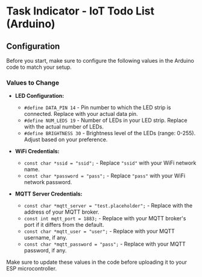 # Task Indicator - IoT Todo List (Arduino)

## Configuration

Before you start, make sure to configure the following values in the Arduino code to match your setup.

### Values to Change

-   **LED Configuration:**

    -   `#define DATA_PIN 14` - Pin number to which the LED strip is connected. Replace with your actual data pin.
    -   `#define NUM_LEDS 19` - Number of LEDs in your LED strip. Replace with the actual number of LEDs.
    -   `#define BRIGHTNESS 30` - Brightness level of the LEDs (range: 0-255). Adjust based on your preference.

-   **WiFi Credentials:**

    -   `const char *ssid = "ssid";` - Replace `"ssid"` with your WiFi network name.
    -   `const char *password = "pass";` - Replace `"pass"` with your WiFi network password.

-   **MQTT Server Credentials:**
    -   `const char *mqtt_server = "test.placeholder";` - Replace with the address of your MQTT broker.
    -   `const int mqtt_port = 1883;` - Replace with your MQTT broker's port if it differs from the default.
    -   `const char *mqtt_user = "user";` - Replace with your MQTT username, if any.
    -   `const char *mqtt_password = "pass";` - Replace with your MQTT password, if any.

Make sure to update these values in the code before uploading it to your ESP microcontroller.
